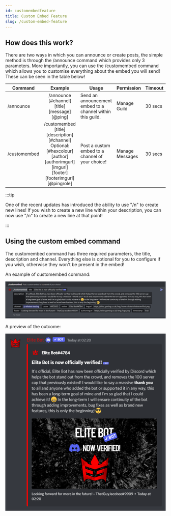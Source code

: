 ```yaml
---
id: customembedfeature
title: Custom Embed Feature
slug: /custom-embed-feature
---
```


## How does this work?

There are two ways in which you can announce or create posts, the simple method is through the /announce command which provides only 3 parameters. More importantly, you can use the /customembed command which allows you to customise everything about the embed you will send! These can be seen in the table below!

| Command        |    Example    |  Usage  |  Permission  |  Timeout  |
| -------------  | :-----------: | -----  |  ----------  |  -------  |
| /announce        | /announce [#channel] [title] [message] [@ping] | Send an announcement embed to a channel within this guild. | Manage Guild | 30 secs |
| /customembed        | /customembed [title] [description] [#channel] Optional: [#hexcolour] [author] [authorimgurl] [imgurl] [footer] [footerimgurl] [@pingrole] | Post a custom embed to a channel of your choice! | Manage Messages | 30 secs |

:::tip

One of the recent updates has introduced the ability to use "/n" to create new lines! If you wish to create a new line within your description, you can now use "/n" to create a new line at that point!

:::

## Using the custom embed command

The customembed command has three required parameters, the title, description and channel. Everything else is optional for you to configure if you wish, otherwise they won't be present in the embed!

An example of customembed command:

![img](../static/img/customembed-example.png)

A preview of the outcome:

![img](../static/img/customembed-preview-example.png)